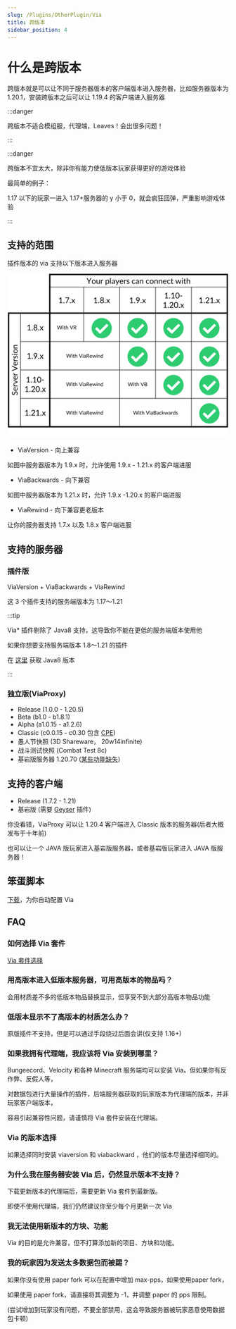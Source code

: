 ```yaml
---
slug: /Plugins/OtherPlugin/Via
title: 跨版本
sidebar_position: 4
---
```


# 什么是跨版本

跨版本就是可以让不同于服务器版本的客户端版本进入服务器，比如服务器版本为 1.20.1，安装跨版本之后可以让 1.19.4 的客户端进入服务器

:::danger

跨版本不适合模组服，代理端，Leaves！会出很多问题！

:::

:::danger

跨版本不宜太大，除非你有能力使低版本玩家获得更好的游戏体验

最简单的例子：

1.17 以下的玩家一进入 1.17+服务器的 y 小于 0，就会疯狂回弹，严重影响游戏体验

:::

## 支持的范围

插件版本的 via 支持以下版本进入服务器

![](_images/版本兼容图.png)

- ViaVersion - 向上兼容

如图中服务器版本为 1.9.x 时，允许使用 1.9.x - 1.21.x 的客户端进服

- ViaBackwards - 向下兼容

如图中服务器版本为 1.21.x 时，允许 1.9.x -1.20.x 的客户端进服

- ViaRewind - 向下兼容更老版本

让你的服务器支持 1.7.x 以及 1.8.x 客户端进服

## 支持的服务器

### 插件版

ViaVersion + ViaBackwards + ViaRewind

这 3 个插件支持的服务端版本为 1.17～1.21

:::tip

Via* 插件剔除了 Java8 支持，这导致你不能在更低的服务端版本使用他

如果你想要支持服务端版本 1.8～1.21 的插件

在 [这里](https://ci.viaversion.com/job/ViaVersion-Java8) 获取 Java8 版本

:::

### 独立版(ViaProxy)

- Release (1.0.0 - 1.20.5)
- Beta (b1.0 - b1.8.1)
- Alpha (a1.0.15 - a1.2.6)
- Classic (c0.0.15 - c0.30 包含 [CPE](https://wiki.vg/Classic_Protocol_Extension))
- 愚人节快照 (3D Shareware， 20w14infinite)
- 战斗测试快照 (Combat Test 8c)
- 基岩版服务器 1.20.70 ([某些功能缺失](https://github.com/RaphiMC/ViaBedrock#features))

## 支持的客户端

- Release (1.7.2 - 1.21)
- 基岩版 (需要 [Geyser](/docs-java/process/mobile-player/Geyser/geyser.md) 插件)

你没看错，ViaProxy 可以让 1.20.4 客户端进入 Classic 版本的服务器(后者大概发布于十年前)

也可以让一个 JAVA 版玩家进入基岩版服务器，或者基岩版玩家进入 JAVA 版服务器！

## 笨蛋脚本

[下载](https://script.yizhan.wiki/via-setup)，为你自动配置 Via

## FAQ

### 如何选择 Via 套件

[Via 套件选择](https://jo0001.github.io/ViaSetup/?lang=en)

### 用高版本进入低版本服务器，可用高版本的物品吗？

会用材质差不多的低版本物品替换显示，但享受不到大部分高版本物品功能

### 低版本显示不了高版本的材质怎么办？

原版插件不支持，但是可以通过手段绕过后面会讲(仅支持 1.16+)

### 如果我拥有代理端，我应该将 Via 安装到哪里？

Bungeecord、Velocity 和各种 Minecraft 服务端均可以安装 Via。但如果你有反作弊、反假人等，

对数据包进行大量操作的插件，后端服务器获取的玩家版本为代理端的版本，并非玩家客户端版本，

容易引起兼容性问题，请谨慎将 Via 套件安装在代理端。

### Via 的版本选择

如果选择同时安装 viaversion 和 viabackward ，他们的版本尽量选择相同的。

### 为什么我在服务器安装 Via 后，仍然显示版本不支持？

下载更新版本的代理端后，需要更新 Via 套件到最新版。

即使不使用代理端，我们仍然建议你至少每个月更新一次 Via

### 我无法使用新版本的方块、功能

Via 的目的是允许兼容，但不打算添加新的项目、方块和功能。

### 我的玩家因为发送太多数据包而被踢？

如果你没有使用 paper fork 可以在配置中增加 max-pps，如果使用paper fork，

如果使用 paper fork，请直接将其调整为 -1，并调整 paper 的 pps 限制。

(尝试增加到玩家没有问题，不要全部禁用，这会导致服务器被玩家恶意使用数据包卡顿)
